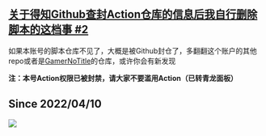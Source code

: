 [关于得知Github查封Action仓库的信息后我自行删除脚本的这档事 #2](https://github.com/GamerNoTitle/GamerNoTitle/discussions/2)
---

如果本账号的脚本仓库不见了，大概是被Github封仓了，多翻翻这个账户的其他repo或者是[GamerNoTitle](https://github.com/GamerNoTitle)的仓库，或许你会有新发现

**注：本号Action权限已被封禁，请大家不要滥用Action（已转青龙面板）**

## Since 2022/04/10
![](https://count.getloli.com/get/@ElainaMoe?theme=rule34)
